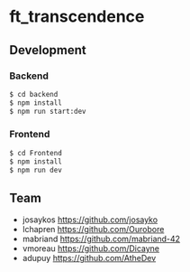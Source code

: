 # ft_transcendence

## Development

### Backend

```bash
$ cd backend
$ npm install
$ npm run start:dev
```

### Frontend

```bash
$ cd Frontend
$ npm install
$ npm run dev
```

## Team

- josaykos <https://github.com/josayko>
- lchapren <https://github.com/Ourobore>
- mabriand <https://github.com/mabriand-42>
- vmoreau <https://github.com/Dicayne>
- adupuy <https://github.com/AtheDev>
